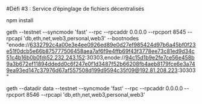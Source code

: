 #Défi #3 : Service d’épinglage de fichiers décentralisés
 




npm install<br>





geth  --testnet --syncmode 'fast' --rpc  --rpcaddr 0.0.0.0 --rpcport 8545 --rpcapi 'db,eth,net,web3,personal,web3' --bootnodes "enode://6332792c4a00e3e4ee0926ed89e0d27ef985424d97b6a45bf0f23e51f0dcb5e66b875777506458aea7af6f9e4ffb69f43f3778ee73c81ed9d34c51c4b16b0b0f@52.232.243.152:30303,enode://94c15d1b9e2fe7ce56e458b9a3b672ef11894ddedd0c6f247e0f1d3487f52b66208fb4aeb8179fce6e3a749ea93ed147c37976d67af557508d199d9594c35f09@192.81.208.223:30303"

 
geth  --datadir data --testnet --syncmode 'fast' --rpc  --rpcaddr 0.0.0.0 --rpcport 8546 --rpcapi 'db,eth,net,web3,personal,web3'
